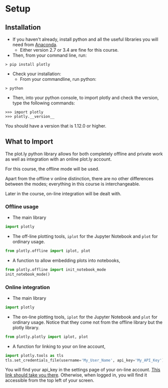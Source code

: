 # Setup

## Installation

* If you haven't already, install python and all the useful libraries you will need from [Anaconda](https://www.continuum.io/downloads).
  * Either version 2.7 or 3.4 are fine for this course.
* Then, from your command line, run:
```
> pip install plotly 
```
* Check your installation:
  * From your commandline, run python:
```
> python
```
  * Then, into your python console, to import plotly and check the version, type the following commands:
```
>>> import plotly
>>> plotly.__version__
```

You should have a version that is 1.12.0 or higher.



## What to Import
The plot.ly python library allows for both completely offline and private work as well as integration with an online plot.ly account.

For this course, the offline mode will be used.  

Apart from the offline v online distinction, there are no other differences between the modes; everything in this course is interchangeable.

Later in the course, on-line integration will be dealt with.


### Offline usage

* The main library
```python
import plotly
```
* The off-line plotting tools, ```iplot``` for the Jupyter Notebook and ```plot``` for ordinary usage.
```python
from plotly.offline import iplot, plot
```
* A function to allow embedding plots into notebooks, 
```python
from plotly.offline import init_notebook_mode
init_notebook_mode()
```

### Online integration

* The main library
```python
import plotly
```
* The on-line plotting tools, ```iplot``` for the Jupyter Notebook and ```plot``` for ordinary usage.  Notice that they come not from the offline library but the plotly library.
```python
from plotly.plotly import iplot, plot
```
* A function for linking to your on line account, 
```python
import plotly.tools as tls
tls.set_credentials_file(username='My_User_Name', api_key='My_API_Key')
```

You will find your api_key in the settings page of your on-line account.  [This link should take you there](https://plot.ly/settings/api).  Otherwise, when logged in, you will find it accessible from the top left of your screen.